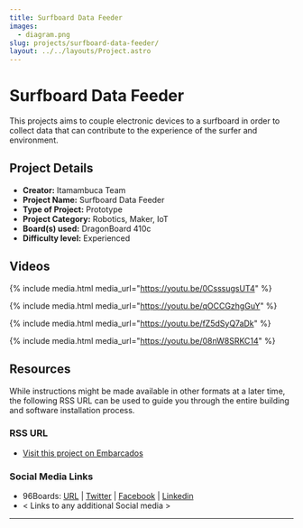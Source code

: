```yaml
---
title: Surfboard Data Feeder
images:
  - diagram.png
slug: projects/surfboard-data-feeder/
layout: ../../layouts/Project.astro
---
```


# Surfboard Data Feeder

This projects aims to couple electronic devices to a surfboard in order to collect data that can contribute to the experience of the surfer and environment.

## Project Details

- **Creator:** Itamambuca Team
- **Project Name:** Surfboard Data Feeder
- **Type of Project:** Prototype
- **Project Category:** Robotics, Maker, IoT
- **Board(s) used:** DragonBoard 410c
- **Difficulty level:** Experienced

## Videos

{% include media.html media_url="https://youtu.be/0CsssugsUT4" %}

{% include media.html media_url="https://youtu.be/qOCCGzhgGuY" %}

{% include media.html media_url="https://youtu.be/fZ5dSyQ7aDk" %}

{% include media.html media_url="https://youtu.be/08nW8SRKC14" %}

## Resources

While instructions might be made available in other formats at a later time, the following RSS URL can be used to guide you through the entire building and software installation process.

### RSS URL

- [Visit this project on Embarcados](https://contest.embarcados.com.br/projetos/surfboard/)

### Social Media Links

- 96Boards: [URL](https://www.96boards.org/) | [Twitter](https://twitter.com/96boards) | [Facebook](https://www.facebook.com/96Boards) | [Linkedin](https://www.linkedin.com/company/{{site.linkedin_username}}/)
- < Links to any additional Social media >

***
